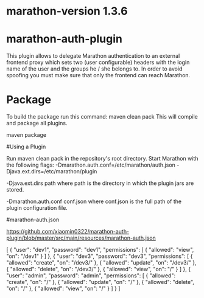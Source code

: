 # marathon-version 1.3.6


# marathon-auth-plugin

This plugin allows to delegate Marathon authentication to an external
frontend proxy which sets two (user configurable) headers with the login
name of the user and the groups he / she belongs to. In order to avoid
spoofing you must make sure that only the frontend can reach Marathon.

# Package

To build the package run this command: maven clean pack This will compile and package all plugins. 

maven package


#Using a Plugin

Run maven clean pack in the repository's root directory.
Start Marathon with the following flags: -Dmarathon.auth.conf=/etc/marathon/auth.json  -Djava.ext.dirs=/etc/marathon/plugin


-Djava.ext.dirs path where path is the directory in which the plugin jars are stored.

-Dmarathon.auth.conf conf.json where conf.json is the full path of the plugin configuration file.

#marathon-auth.json

https://github.com/xiaomin0322/marathon-auth-plugin/blob/master/src/main/resources/marathon-auth.json


 [
          {
            "user": "dev1",
            "password": "dev1",
            "permissions": [
              { "allowed": "view", "on": "/dev1" }
            ]
          },
          {
            "user": "dev3",
            "password": "dev3",
            "permissions": [
              { "allowed": "create", "on": "/dev3/" },
              { "allowed": "update", "on": "/dev3/" },
              { "allowed": "delete", "on": "/dev3/" },
              { "allowed": "view", "on": "/" }
            ]
          },
          {
            "user": "admin",
            "password": "admin",
            "permissions": [
              { "allowed": "create", "on": "/" },
              { "allowed": "update", "on": "/" },
              { "allowed": "delete", "on": "/" },
              { "allowed": "view", "on": "/" }
            ]
          }
 ]


